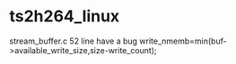 # ts2h264_linux
stream_buffer.c 52 line have a bug
write_nmemb=min(buf->available_write_size,size-write_count);
